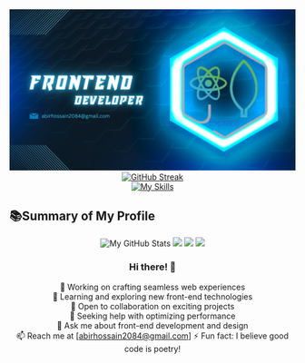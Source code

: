 
<!-- Banner -->
<div align="center">
  <img src="https://github.com/Abirhossain2084/Abirhossain2084/blob/main/images/abir_git_cover.png?raw=true" alt="Web Developer">
</div>


<!-- Streak -->
<div align="center">
  <a href="https://git.io/streak-stats">
    <img src="https://github-readme-streak-stats.herokuapp.com?user=Abirhossain2084&theme=windows-dark&card_width=500" alt="GitHub Streak" />
  </a>
</div>

<!-- Techonoliges Icon -->

<div align="center">
  <a href="https://skillicons.dev/icons?i=js,html,css,wasm">
    <img src="https://skillicons.dev/icons?i=js,html,css,wasm" alt="My Skills">
  </a>
</div>


<!-- Summary of card -->

##  📚Summary of My Profile

<div align="center">

<img src="http://github-profile-summary-cards.vercel.app/api/cards/stats?username=Abirhossain2084&theme=2077" alt="My GitHub Stats">


<img src="http://github-profile-summary-cards.vercel.app/api/cards/profile-details?username=Abirhossain2084&theme=2077" width="900"/>


<img src="http://github-profile-summary-cards.vercel.app/api/cards/repos-per-language?username=Abirhossain2084&theme=github_dark" width="400"/>

<img src="http://github-profile-summary-cards.vercel.app/api/cards/most-commit-language?username=Abirhossain2084&theme=github_dark" width="400"/>

</div>


<!-- Vision -->

<div align="center">

  ### Hi there! 👋

🔭 Working on crafting seamless web experiences  
🌱 Learning and exploring new front-end technologies  
👯 Open to collaboration on exciting projects  
🤔 Seeking help with optimizing performance  
💬 Ask me about front-end development and design  
📫 Reach me at [abirhossain2084@gmail.com] 
⚡ Fun fact: I believe good code is poetry!
</div>